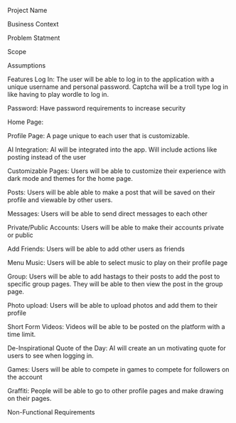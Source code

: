 Project Name

Business Context

Problem Statment

Scope

Assumptions

Features
Log In: The user will be able to log in to the application with a unique username and personal password. Captcha
will be a troll type log in like having to play wordle to log in.

Password: Have password requirements to increase security

Home Page: 

Profile Page: A page unique to each user that is customizable. 

AI Integration: AI will be integrated into the app. Will include actions like posting instead of the user

Customizable Pages: Users will be able to customize their experience with dark mode and themes for the home page.

Posts: Users will be able able to make a post that will be saved on their profile and viewable by other users.

Messages: Users will be able to send direct messages to each other

Private/Public Accounts: Users will be able to make their accounts private or public

Add Friends: Users will be able to add other users as friends

Menu Music: Users will be able to select music to play on their profile page

Group: Users will be able to add hastags to their posts to add the post to specific group pages. They will be able
to then view the post in the group page.

Photo upload: Users will be able to upload photos and add them to their profile

Short Form Videos: Videos will be able to be posted on the platform with a time limit.

De-Inspirational Quote of the Day: AI will create an un motivating quote for users to see when logging in.

Games: Users will be able to compete in games to compete for followers on the account

Graffiti: People will be able to go to other profile pages and make drawing on their pages. 

Non-Functional Requirements
